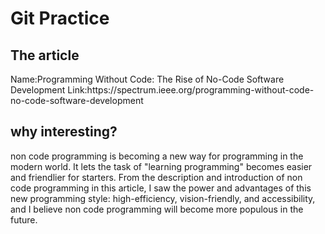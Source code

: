 # Git Practice
<h2>The article</h2>
Name:Programming Without Code: The Rise of No-Code Software Development
Link:https://spectrum.ieee.org/programming-without-code-no-code-software-development

<h2>why interesting?</h2>
non code programming is becoming a new way for programming in the modern world. It lets the task of "learning programming" becomes easier and friendlier for starters. From the description and introduction of non code programming in this article, I saw the power and advantages of this new programming style: high-efficiency, vision-friendly, and accessibility, and I believe non code programming will become more populous in the future.


